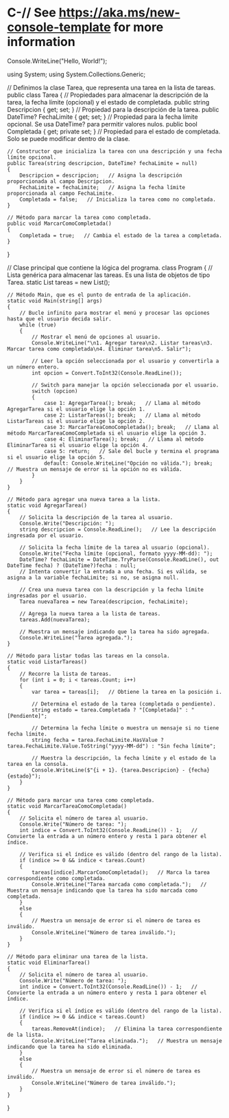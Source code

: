 # C-// See https://aka.ms/new-console-template for more information
Console.WriteLine("Hello, World!");

using System;
using System.Collections.Generic;

// Definimos la clase Tarea, que representa una tarea en la lista de tareas.
public class Tarea
{
    // Propiedades para almacenar la descripción de la tarea, la fecha límite (opcional) y el estado de completada.
    public string Descripcion { get; set; }   // Propiedad para la descripción de la tarea.
    public DateTime? FechaLimite { get; set; }   // Propiedad para la fecha límite opcional. Se usa DateTime? para permitir valores nulos.
    public bool Completada { get; private set; }   // Propiedad para el estado de completada. Solo se puede modificar dentro de la clase.

    // Constructor que inicializa la tarea con una descripción y una fecha límite opcional.
    public Tarea(string descripcion, DateTime? fechaLimite = null)
    {
        Descripcion = descripcion;   // Asigna la descripción proporcionada al campo Descripcion.
        FechaLimite = fechaLimite;   // Asigna la fecha límite proporcionada al campo FechaLimite.
        Completada = false;   // Inicializa la tarea como no completada.
    }

    // Método para marcar la tarea como completada.
    public void MarcarComoCompletada()
    {
        Completada = true;   // Cambia el estado de la tarea a completada.
    }
}

// Clase principal que contiene la lógica del programa.
class Program
{
    // Lista genérica para almacenar las tareas. Es una lista de objetos de tipo Tarea.
    static List<Tarea> tareas = new List<Tarea>();

    // Método Main, que es el punto de entrada de la aplicación.
    static void Main(string[] args)
    {
        // Bucle infinito para mostrar el menú y procesar las opciones hasta que el usuario decida salir.
        while (true)
        {
            // Mostrar el menú de opciones al usuario.
            Console.WriteLine("\n1. Agregar tarea\n2. Listar tareas\n3. Marcar tarea como completada\n4. Eliminar tarea\n5. Salir");

            // Leer la opción seleccionada por el usuario y convertirla a un número entero.
            int opcion = Convert.ToInt32(Console.ReadLine());

            // Switch para manejar la opción seleccionada por el usuario.
            switch (opcion)
            {
                case 1: AgregarTarea(); break;   // Llama al método AgregarTarea si el usuario elige la opción 1.
                case 2: ListarTareas(); break;   // Llama al método ListarTareas si el usuario elige la opción 2.
                case 3: MarcarTareaComoCompletada(); break;   // Llama al método MarcarTareaComoCompletada si el usuario elige la opción 3.
                case 4: EliminarTarea(); break;   // Llama al método EliminarTarea si el usuario elige la opción 4.
                case 5: return;   // Sale del bucle y termina el programa si el usuario elige la opción 5.
                default: Console.WriteLine("Opción no válida."); break;   // Muestra un mensaje de error si la opción no es válida.
            }
        }
    }

    // Método para agregar una nueva tarea a la lista.
    static void AgregarTarea()
    {
        // Solicita la descripción de la tarea al usuario.
        Console.Write("Descripción: ");
        string descripcion = Console.ReadLine();   // Lee la descripción ingresada por el usuario.

        // Solicita la fecha límite de la tarea al usuario (opcional).
        Console.Write("Fecha límite (opcional, formato yyyy-MM-dd): ");
        DateTime? fechaLimite = DateTime.TryParse(Console.ReadLine(), out DateTime fecha) ? (DateTime?)fecha : null;   
        // Intenta convertir la entrada a una fecha. Si es válida, se asigna a la variable fechaLimite; si no, se asigna null.

        // Crea una nueva tarea con la descripción y la fecha límite ingresadas por el usuario.
        Tarea nuevaTarea = new Tarea(descripcion, fechaLimite);

        // Agrega la nueva tarea a la lista de tareas.
        tareas.Add(nuevaTarea);

        // Muestra un mensaje indicando que la tarea ha sido agregada.
        Console.WriteLine("Tarea agregada.");
    }

    // Método para listar todas las tareas en la consola.
    static void ListarTareas()
    {
        // Recorre la lista de tareas.
        for (int i = 0; i < tareas.Count; i++)
        {
            var tarea = tareas[i];   // Obtiene la tarea en la posición i.

            // Determina el estado de la tarea (completada o pendiente).
            string estado = tarea.Completada ? "[Completada]" : "[Pendiente]";

            // Determina la fecha límite o muestra un mensaje si no tiene fecha límite.
            string fecha = tarea.FechaLimite.HasValue ? tarea.FechaLimite.Value.ToString("yyyy-MM-dd") : "Sin fecha límite";

            // Muestra la descripción, la fecha límite y el estado de la tarea en la consola.
            Console.WriteLine($"{i + 1}. {tarea.Descripcion} - {fecha} {estado}");
        }
    }

    // Método para marcar una tarea como completada.
    static void MarcarTareaComoCompletada()
    {
        // Solicita el número de tarea al usuario.
        Console.Write("Número de tarea: ");
        int indice = Convert.ToInt32(Console.ReadLine()) - 1;   // Convierte la entrada a un número entero y resta 1 para obtener el índice.

        // Verifica si el índice es válido (dentro del rango de la lista).
        if (indice >= 0 && indice < tareas.Count)
        {
            tareas[indice].MarcarComoCompletada();   // Marca la tarea correspondiente como completada.
            Console.WriteLine("Tarea marcada como completada.");   // Muestra un mensaje indicando que la tarea ha sido marcada como completada.
        }
        else
        {
            // Muestra un mensaje de error si el número de tarea es inválido.
            Console.WriteLine("Número de tarea inválido.");
        }
    }

    // Método para eliminar una tarea de la lista.
    static void EliminarTarea()
    {
        // Solicita el número de tarea al usuario.
        Console.Write("Número de tarea: ");
        int indice = Convert.ToInt32(Console.ReadLine()) - 1;   // Convierte la entrada a un número entero y resta 1 para obtener el índice.

        // Verifica si el índice es válido (dentro del rango de la lista).
        if (indice >= 0 && indice < tareas.Count)
        {
            tareas.RemoveAt(indice);   // Elimina la tarea correspondiente de la lista.
            Console.WriteLine("Tarea eliminada.");   // Muestra un mensaje indicando que la tarea ha sido eliminada.
        }
        else
        {
            // Muestra un mensaje de error si el número de tarea es inválido.
            Console.WriteLine("Número de tarea inválido.");
        }
    }
}
